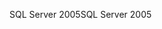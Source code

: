 <span data-ttu-id="46802-101">SQL Server 2005</span><span class="sxs-lookup"><span data-stu-id="46802-101">SQL Server 2005</span></span>